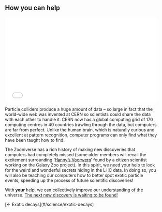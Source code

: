 ## How you can help

<iframe src="//player.vimeo.com/video/102828576" width="500" height="281" frameborder="0" class="video-embed" webkitallowfullscreen mozallowfullscreen allowfullscreen></iframe>

Particle colliders produce a huge amount of data – so large in fact that the world-wide web was invented at CERN so scientists could share the data with each other to handle it. CERN now has a global computing grid of 170 computing centres in 40 countries trawling through the data, but computers are far from perfect. Unlike the human brain, which is naturally curious and excellent at pattern recognition, computer programs can only find what they have been taught how to find.

The Zooniverse has a rich history of making new discoveries that computers had completely missed (some older members will recall the excitement surrounding ‘[Hanny’s Voorwerp](http://en.wikipedia.org/wiki/Hanny%27s_Voorwerp)’ found by a citizen scientist working on the Galaxy Zoo project). In this spirit, we need your help to look for the weird and wonderful secrets hiding in the LHC data. In doing so, you will also be teaching our computers how to better spot exotic particle events, speeding up the process of future scientific discoveries!

With **your** help, we can collectively improve our understanding of the universe. [The next new discovery is waiting to be found!](#/classify)

<nav class="sub-pages">
  [← Exotic decays](#/science/exotic-decays)
</nav>
